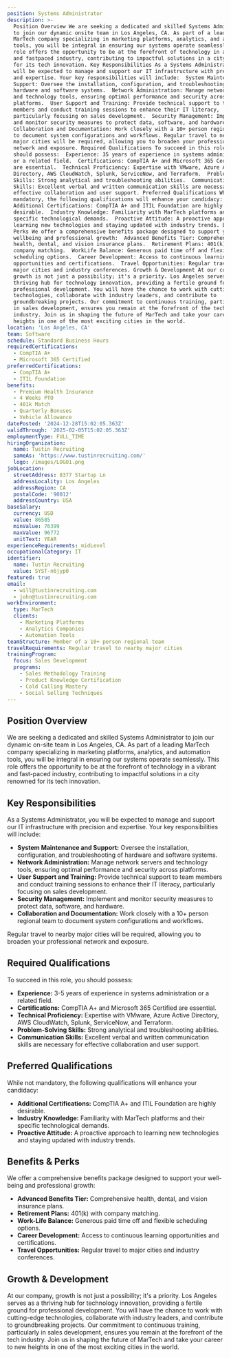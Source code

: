 ```yaml
---
position: Systems Administrator
description: >-
  Position Overview We are seeking a dedicated and skilled Systems Administrator
  to join our dynamic onsite team in Los Angeles, CA. As part of a leading
  MarTech company specializing in marketing platforms, analytics, and automation
  tools, you will be integral in ensuring our systems operate seamlessly. This
  role offers the opportunity to be at the forefront of technology in a vibrant
  and fastpaced industry, contributing to impactful solutions in a city renowned
  for its tech innovation. Key Responsibilities As a Systems Administrator, you
  will be expected to manage and support our IT infrastructure with precision
  and expertise. Your key responsibilities will include:  System Maintenance and
  Support: Oversee the installation, configuration, and troubleshooting of
  hardware and software systems.  Network Administration: Manage network servers
  and technology tools, ensuring optimal performance and security across
  platforms.  User Support and Training: Provide technical support to team
  members and conduct training sessions to enhance their IT literacy,
  particularly focusing on sales development.  Security Management: Implement
  and monitor security measures to protect data, software, and hardware. 
  Collaboration and Documentation: Work closely with a 10+ person regional team
  to document system configurations and workflows. Regular travel to nearby
  major cities will be required, allowing you to broaden your professional
  network and exposure. Required Qualifications To succeed in this role, you
  should possess:  Experience: 35 years of experience in systems administration
  or a related field.  Certifications: CompTIA A+ and Microsoft 365 Certified
  are essential.  Technical Proficiency: Expertise with VMware, Azure Active
  Directory, AWS CloudWatch, Splunk, ServiceNow, and Terraform.  ProblemSolving
  Skills: Strong analytical and troubleshooting abilities.  Communication
  Skills: Excellent verbal and written communication skills are necessary for
  effective collaboration and user support. Preferred Qualifications While not
  mandatory, the following qualifications will enhance your candidacy: 
  Additional Certifications: CompTIA A+ and ITIL Foundation are highly
  desirable.  Industry Knowledge: Familiarity with MarTech platforms and their
  specific technological demands.  Proactive Attitude: A proactive approach to
  learning new technologies and staying updated with industry trends. Benefits &
  Perks We offer a comprehensive benefits package designed to support your
  wellbeing and professional growth:  Advanced Benefits Tier: Comprehensive
  health, dental, and vision insurance plans.  Retirement Plans: 401(k) with
  company matching.  WorkLife Balance: Generous paid time off and flexible
  scheduling options.  Career Development: Access to continuous learning
  opportunities and certifications.  Travel Opportunities: Regular travel to
  major cities and industry conferences. Growth & Development At our company,
  growth is not just a possibility; it's a priority. Los Angeles serves as a
  thriving hub for technology innovation, providing a fertile ground for
  professional development. You will have the chance to work with cuttingedge
  technologies, collaborate with industry leaders, and contribute to
  groundbreaking projects. Our commitment to continuous training, particularly
  in sales development, ensures you remain at the forefront of the tech
  industry. Join us in shaping the future of MarTech and take your career to new
  heights in one of the most exciting cities in the world.
location: 'Los Angeles, CA'
team: Software
schedule: Standard Business Hours
requiredCertifications:
  - CompTIA A+
  - Microsoft 365 Certified
preferredCertifications:
  - CompTIA A+
  - ITIL Foundation
benefits:
  - Premium Health Insurance
  - 4 Weeks PTO
  - 401k Match
  - Quarterly Bonuses
  - Vehicle Allowance
datePosted: '2024-12-28T15:02:05.363Z'
validThrough: '2025-02-05T15:02:05.363Z'
employmentType: FULL_TIME
hiringOrganization:
  name: Tustin Recruiting
  sameAs: 'https://www.tustinrecruiting.com/'
  logo: /images/LOGO1.png
jobLocation:
  streetAddress: 8377 Startup Ln
  addressLocality: Los Angeles
  addressRegion: CA
  postalCode: '90012'
  addressCountry: USA
baseSalary:
  currency: USD
  value: 86585
  minValue: 76399
  maxValue: 96772
  unitText: YEAR
experienceRequirements: midLevel
occupationalCategory: IT
identifier:
  name: Tustin Recruiting
  value: SYST-n6jyp0
featured: true
email:
  - will@tustinrecruiting.com
  - john@tustinrecruiting.com
workEnvironment:
  type: MarTech
  clients:
    - Marketing Platforms
    - Analytics Companies
    - Automation Tools
teamStructure: Member of a 10+ person regional team
travelRequirements: Regular travel to nearby major cities
trainingProgram:
  focus: Sales Development
  programs:
    - Sales Methodology Training
    - Product Knowledge Certification
    - Cold Calling Mastery
    - Social Selling Techniques
---
```




## Position Overview

We are seeking a dedicated and skilled Systems Administrator to join our dynamic on-site team in Los Angeles, CA. As part of a leading MarTech company specializing in marketing platforms, analytics, and automation tools, you will be integral in ensuring our systems operate seamlessly. This role offers the opportunity to be at the forefront of technology in a vibrant and fast-paced industry, contributing to impactful solutions in a city renowned for its tech innovation.

## Key Responsibilities

As a Systems Administrator, you will be expected to manage and support our IT infrastructure with precision and expertise. Your key responsibilities will include:

- **System Maintenance and Support:** Oversee the installation, configuration, and troubleshooting of hardware and software systems.
- **Network Administration:** Manage network servers and technology tools, ensuring optimal performance and security across platforms.
- **User Support and Training:** Provide technical support to team members and conduct training sessions to enhance their IT literacy, particularly focusing on sales development.
- **Security Management:** Implement and monitor security measures to protect data, software, and hardware.
- **Collaboration and Documentation:** Work closely with a 10+ person regional team to document system configurations and workflows.

Regular travel to nearby major cities will be required, allowing you to broaden your professional network and exposure.

## Required Qualifications

To succeed in this role, you should possess:

- **Experience:** 3-5 years of experience in systems administration or a related field.
- **Certifications:** CompTIA A+ and Microsoft 365 Certified are essential.
- **Technical Proficiency:** Expertise with VMware, Azure Active Directory, AWS CloudWatch, Splunk, ServiceNow, and Terraform.
- **Problem-Solving Skills:** Strong analytical and troubleshooting abilities.
- **Communication Skills:** Excellent verbal and written communication skills are necessary for effective collaboration and user support.

## Preferred Qualifications

While not mandatory, the following qualifications will enhance your candidacy:

- **Additional Certifications:** CompTIA A+ and ITIL Foundation are highly desirable.
- **Industry Knowledge:** Familiarity with MarTech platforms and their specific technological demands.
- **Proactive Attitude:** A proactive approach to learning new technologies and staying updated with industry trends.

## Benefits & Perks

We offer a comprehensive benefits package designed to support your well-being and professional growth:

- **Advanced Benefits Tier:** Comprehensive health, dental, and vision insurance plans.
- **Retirement Plans:** 401(k) with company matching.
- **Work-Life Balance:** Generous paid time off and flexible scheduling options.
- **Career Development:** Access to continuous learning opportunities and certifications.
- **Travel Opportunities:** Regular travel to major cities and industry conferences.

## Growth & Development

At our company, growth is not just a possibility; it's a priority. Los Angeles serves as a thriving hub for technology innovation, providing a fertile ground for professional development. You will have the chance to work with cutting-edge technologies, collaborate with industry leaders, and contribute to groundbreaking projects. Our commitment to continuous training, particularly in sales development, ensures you remain at the forefront of the tech industry. Join us in shaping the future of MarTech and take your career to new heights in one of the most exciting cities in the world.
